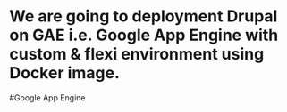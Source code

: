 # We are going to deployment Drupal on GAE i.e. Google App Engine with custom & flexi environment using Docker image.

#Google App Engine


